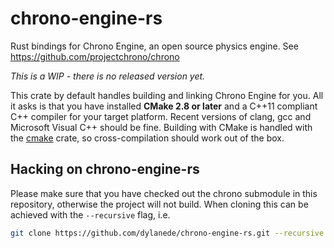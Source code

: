 # chrono-engine-rs
Rust bindings for Chrono Engine, an open source physics engine. See https://github.com/projectchrono/chrono

*This is a WIP - there is no released version yet.*

This crate by default handles building and linking Chrono Engine for you. All it asks is that you have installed **CMake 2.8 or later** and a C++11 compliant C++ compiler for your target platform. Recent versions of clang, gcc and Microsoft Visual C++ should be fine. Building with CMake is handled with the [cmake](https://github.com/alexcrichton/cmake-rs) crate, so cross-compilation should work out of the box.

## Hacking on chrono-engine-rs

Please make sure that you have checked out the chrono submodule in this repository, otherwise the project will not build. When cloning this can be achieved with the `--recursive` flag, i.e.
```bash
git clone https://github.com/dylanede/chrono-engine-rs.git --recursive
```
